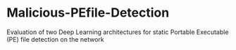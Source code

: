 # Malicious-PEfile-Detection
Evaluation of two Deep Learning architectures for static Portable Executable (PE) file detection on the network

